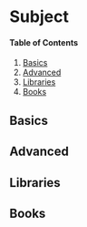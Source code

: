 # Subject

#### Table of Contents

1. [Basics](#basics)
2. [Advanced](#advanced)
3. [Libraries](#libraries)
4. [Books](#books)

## Basics

## Advanced

## Libraries

## Books
